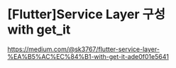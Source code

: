# [Flutter]Service Layer 구성 with get_it

https://medium.com/@sk3767/flutter-service-layer-%EA%B5%AC%EC%84%B1-with-get-it-ade0f01e5641